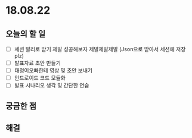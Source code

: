 # 18.08.22

## 오늘의 할 일

* [ ] 세션 발리로 받기 제발 성공해보자 제발제발제발 \(Json으로 받아서 세션에 저장 plz\) 
* [ ] 발표자료 초안 만들기 
* [ ] 태정이오빠한테 영상 및 초안 보내기 
* [ ] 안드로이드 코드 모듈화 
* [ ] 발표 시나리오 생각 및 간단한 연습 

## 궁금한 점



## 해결





